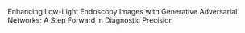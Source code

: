 Enhancing Low-Light Endoscopy Images with Generative Adversarial Networks: A Step Forward in Diagnostic Precision
